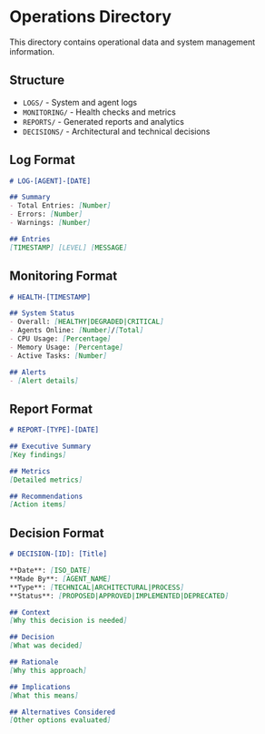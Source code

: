 # Operations Directory

This directory contains operational data and system management information.

## Structure

- `LOGS/` - System and agent logs
- `MONITORING/` - Health checks and metrics
- `REPORTS/` - Generated reports and analytics
- `DECISIONS/` - Architectural and technical decisions

## Log Format

```markdown
# LOG-[AGENT]-[DATE]

## Summary
- Total Entries: [Number]
- Errors: [Number]
- Warnings: [Number]

## Entries
[TIMESTAMP] [LEVEL] [MESSAGE]
```

## Monitoring Format

```markdown
# HEALTH-[TIMESTAMP]

## System Status
- Overall: [HEALTHY|DEGRADED|CRITICAL]
- Agents Online: [Number]/[Total]
- CPU Usage: [Percentage]
- Memory Usage: [Percentage]
- Active Tasks: [Number]

## Alerts
- [Alert details]
```

## Report Format

```markdown
# REPORT-[TYPE]-[DATE]

## Executive Summary
[Key findings]

## Metrics
[Detailed metrics]

## Recommendations
[Action items]
```

## Decision Format

```markdown
# DECISION-[ID]: [Title]

**Date**: [ISO_DATE]
**Made By**: [AGENT_NAME]
**Type**: [TECHNICAL|ARCHITECTURAL|PROCESS]
**Status**: [PROPOSED|APPROVED|IMPLEMENTED|DEPRECATED]

## Context
[Why this decision is needed]

## Decision
[What was decided]

## Rationale
[Why this approach]

## Implications
[What this means]

## Alternatives Considered
[Other options evaluated]
```
